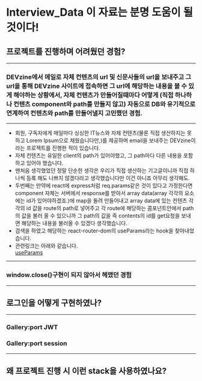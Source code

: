 # **Interview_Data** 이 자료는 분명 도움이 될 것이다!

## 프로젝트를 진행하며 어려웠던 경험?

---

### DEVzine에서 메일로 자체 컨텐츠의 url 및 신문사들의 url을 보내주고 그 url을 통해 DEVzine 사이트에 접속하면 그 url에 해당하는 내용을 볼 수 있게 해야하는 상황에서, 자체 컨텐츠가 만들어질때마다 어떻게 (직접 하나하나 컨텐츠 component와 path를 만들지 않고) 자동으로 DB와 유기적으로 연계하여 컨텐츠와 path를 만들어낼지 고민했던 경험.

---

- 회원, 구독자에게 매일마다 싱싱한 IT뉴스와 자체 컨텐츠(물론 직접 생산하지는 못하고 Lorem Ipsum으로 채웠습니다만,)를 제공하며 email을 보내주는 DEVzine이라는 프로젝트를 진행한 적이 있습니다.
- 자체 컨텐츠는 유일한 client의 path가 있어야했고, 그 path마다 다른 내용을 포함하고 있어야 했습니다.
- 맨처음 생각했었던 정말 단순한 생각은 우리가 직접 생산하는 기고글이니까 직접 하나씩 등록 해도 나쁘지 않겠다라고 생각했습니다만 이건 아니죠 아무리 생각해도.
- 두번째는 만약에 react에 express처럼 req.params같은 것이 있다고 가정한다면 component 자체는 서버에서 response를 받아서 array data(array 각각의 요소에는 id가 있어야하겠죠.)에 map을 돌려 만들어내고 array data에 있는 컨텐츠 각각의 id 값을 route의 path로 넣어주고 각 route에 해당하는 콤포넌트안에서 path의 값을 불러 올 수 있으니까 그 path의 값을 즉 contents의 id를 get요청을 보내면 해당하는 내용을 불러올 수 있겠다 생각했습니다.
- 검색을 하였고 해당하는 react-router-dom의 useParams라는 hook을 찾아내었습니다.
- 관련링크는 아래와 같습니다.  
  [useParams](https://reactrouter.com/web/example/url-params)

---
### window.close()구현이 되지 않아서 헤맸던 경험
---
## 로그인을 어떻게 구현하였나?

---

### Gallery:port JWT

### Gallery:port session

---

## 왜 프로젝트 진행 시 이런 stack을 사용하였나요?
